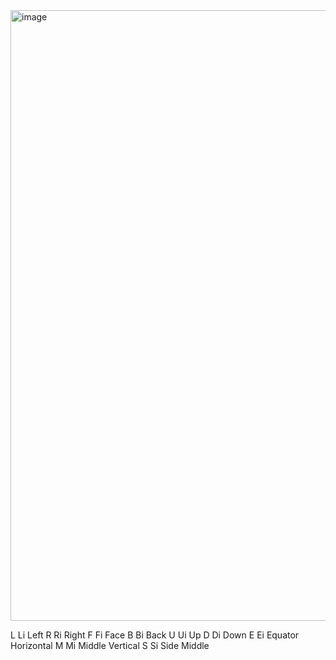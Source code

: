<img width="1900" height="977" alt="image" src="https://github.com/user-attachments/assets/102c744b-60dd-45f6-a354-79c4fa39197d" />

L Li Left
R Ri Right
F Fi Face
B Bi Back
U Ui Up
D Di Down
E Ei Equator Horizontal
M Mi Middle Vertical
S Si Side Middle
